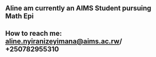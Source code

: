 ## Aline am currently an AIMS Student pursuing Math Epi

## How to reach me: aline.nyiranizeyimana@aims.ac.rw/ +250782955310


<!--
**alinenyiranizeyimana/alinenyiranizeyimana** is a ✨ _special_ ✨ repository because its `README.md` (this file) appears on your GitHub profile.

Here are some ideas to get you started:

- 🔭 I’m currently working on ...
- 🌱 I’m currently learning ...
- 👯 I’m looking to collaborate on ...
- 🤔 I’m looking for help with ...
- 💬 Ask me about ...
- 📫 How to reach me: ...
- 😄 Pronouns: ...
- ⚡ Fun fact: ...
-->
